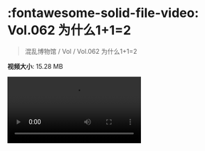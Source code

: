 # :fontawesome-solid-file-video: Vol.062 为什么1+1=2

> 混乱博物馆 / Vol / Vol.062 为什么1+1=2

**视频大小**: 15.28 MB

<div class="video"><video src="https://file.hsyhx.top/archive/混乱博物馆/Vol/Vol.062 为什么1+1=2.mp4" controls preload>🤔 您的浏览器不支持 video 标签</video></div>